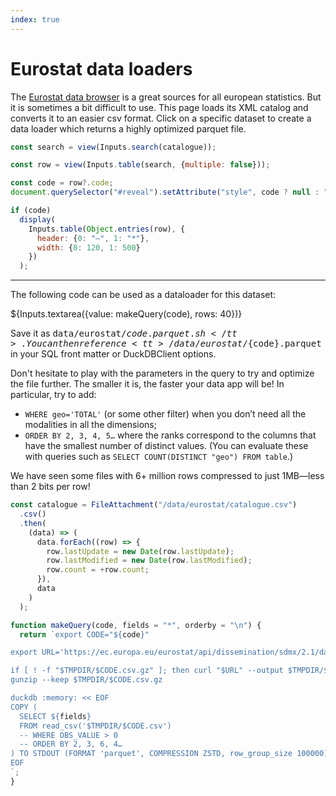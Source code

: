 ```yaml
---
index: true
---
```


# Eurostat data loaders

The [Eurostat data browser](https://ec.europa.eu/eurostat/databrowser/explore/all/all_themes) is a great sources for all european statistics. But it is sometimes a bit difficult to use. This page loads its XML catalog and converts it to an easier csv format. Click on a specific dataset to create a data loader which returns a highly optimized parquet file.

```js
const search = view(Inputs.search(catalogue));
```

```js
const row = view(Inputs.table(search, {multiple: false}));
```

```js
const code = row?.code;
document.querySelector("#reveal").setAttribute("style", code ? null : "display:none");

if (code)
  display(
    Inputs.table(Object.entries(row), {
      header: {0: "—", 1: "*"},
      width: {0: 120, 1: 500}
    })
  );
```

---

<div id="reveal">

The following code can be used as a dataloader for this dataset:

${Inputs.textarea({value: makeQuery(code), rows: 40})}

Save it as <tt>data/eurostat/${code}.parquet.sh</tt>. You can then reference <tt>/data/eurostat/${code}.parquet</tt> in your SQL front matter or DuckDBClient options.

<div class=tip>

Don't hesitate to play with the parameters in the query to try and optimize the file further. The smaller it is, the faster your data app will be! In particular, try to add:

- `WHERE geo='TOTAL'` (or some other filter) when you don’t need all the modalities in all the dimensions;
- `ORDER BY 2, 3, 4, 5…` where the ranks correspond to the columns that have the smallest number of distinct values. (You can evaluate these with queries such as `SELECT COUNT(DISTINCT "geo") FROM table`.)

We have seen some files with 6+ million rows compressed to just 1MB—less than 2 bits per row!

</div>

</div>

```js
const catalogue = FileAttachment("/data/eurostat/catalogue.csv")
  .csv()
  .then(
    (data) => (
      data.forEach((row) => {
        row.lastUpdate = new Date(row.lastUpdate);
        row.lastModified = new Date(row.lastModified);
        row.count = +row.count;
      }),
      data
    )
  );
```

```js
function makeQuery(code, fields = "*", orderby = "\n") {
  return `export CODE="${code}"

export URL='https://ec.europa.eu/eurostat/api/dissemination/sdmx/2.1/data/'$CODE'/?format=SDMX-CSV&compressed=true&i'

if [ ! -f "$TMPDIR/$CODE.csv.gz" ]; then curl "$URL" --output $TMPDIR/$CODE.csv.gz; fi
gunzip --keep $TMPDIR/$CODE.csv.gz

duckdb :memory: << EOF
COPY (
  SELECT ${fields}
  FROM read_csv('$TMPDIR/$CODE.csv')
  -- WHERE OBS_VALUE > 0
  -- ORDER BY 2, 3, 6, 4…
) TO STDOUT (FORMAT 'parquet', COMPRESSION ZSTD, row_group_size 100000);
EOF
`;
}
```
